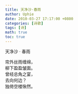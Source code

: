 ```yaml
---
title: 天净沙·春雨
author: Uphie
date: 2010-03-27 17:17:00 +0800
categories: [诗歌]
tags: [诗]
math: true
toc: true
---
```


天净沙 · 春雨

帘外丝雨缠绵，\
柳下盈盈皱面。\
曾经总角之宴，\
去向何边？\
独倚空楼愀然。
